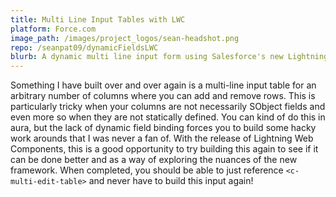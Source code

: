 ```yaml
---
title: Multi Line Input Tables with LWC
platform: Force.com
image_path: /images/project_logos/sean-headshot.png
repo: /seanpat09/dynamicFieldsLWC
blurb: A dynamic multi line input form using Salesforce's new Lightning Web Components
---
```


Something I have built over and over again is a multi-line input table for an arbitrary number of columns where you can add and remove rows. This is particularly tricky when your columns are not necessarily SObject fields and even more so when they are not statically defined. You can kind of do this in aura, but the lack of dynamic field binding forces you to build some hacky work arounds that I was never a fan of. With the release of Lightning Web Components, this is a good opportunity to try building this again to see if it can be done better and as a way of exploring the nuances of the new framework. When completed, you should be able to just reference `<c-multi-edit-table>` and never have to build this input again!
